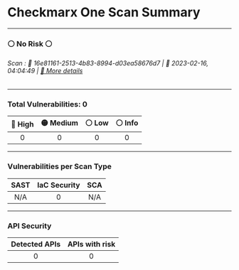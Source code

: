 

# Checkmarx One Scan Summary
***

### ⚪ No Risk ⚪
######  Scan : 💾 16e81161-2513-4b83-8994-d03ea58676d7     |   📅 2023-02-16, 04:04:49    |  [🔗 More details](/projects/dc3e0013-5f08-44f5-81a0-642699c8395f/overview)
***

### Total Vulnerabilities: 0

|🔴 High |🟡 Medium |⚪ Low |⚪ Info |
|:----------:|:------------:|:---------:|:----------:|
| 0 | 0 | 0 | 0 |
***

### Vulnerabilities per Scan Type

| SAST | IaC Security | SCA |
|:----------:|:----------:|:---------:|
| N/A | 0 | N/A |
***

### API Security 

| Detected APIs | APIs with risk |
|:---------:|:---------:|
| 0 | 0 |

